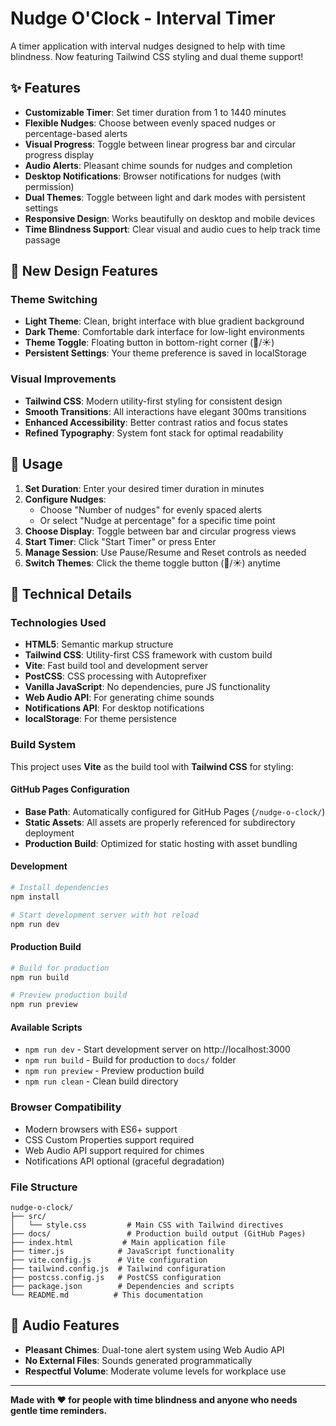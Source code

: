 # Nudge O'Clock - Interval Timer

A timer application with interval nudges designed to help with time blindness. Now featuring Tailwind CSS styling and dual theme support!

## ✨ Features

- **Customizable Timer**: Set timer duration from 1 to 1440 minutes
- **Flexible Nudges**: Choose between evenly spaced nudges or percentage-based alerts
- **Visual Progress**: Toggle between linear progress bar and circular progress display
- **Audio Alerts**: Pleasant chime sounds for nudges and completion
- **Desktop Notifications**: Browser notifications for nudges (with permission)
- **Dual Themes**: Toggle between light and dark modes with persistent settings
- **Responsive Design**: Works beautifully on desktop and mobile devices
- **Time Blindness Support**: Clear visual and audio cues to help track time passage

## 🎨 New Design Features

### Theme Switching
- **Light Theme**: Clean, bright interface with blue gradient background
- **Dark Theme**: Comfortable dark interface for low-light environments
- **Theme Toggle**: Floating button in bottom-right corner (🌙/☀️)
- **Persistent Settings**: Your theme preference is saved in localStorage

### Visual Improvements
- **Tailwind CSS**: Modern utility-first styling for consistent design
- **Smooth Transitions**: All interactions have elegant 300ms transitions
- **Enhanced Accessibility**: Better contrast ratios and focus states
- **Refined Typography**: System font stack for optimal readability

## 🚀 Usage

1. **Set Duration**: Enter your desired timer duration in minutes
2. **Configure Nudges**:
   - Choose "Number of nudges" for evenly spaced alerts
   - Or select "Nudge at percentage" for a specific time point
3. **Choose Display**: Toggle between bar and circular progress views
4. **Start Timer**: Click "Start Timer" or press Enter
5. **Manage Session**: Use Pause/Resume and Reset controls as needed
6. **Switch Themes**: Click the theme toggle button (🌙/☀️) anytime

## 🔧 Technical Details

### Technologies Used
- **HTML5**: Semantic markup structure
- **Tailwind CSS**: Utility-first CSS framework with custom build
- **Vite**: Fast build tool and development server
- **PostCSS**: CSS processing with Autoprefixer
- **Vanilla JavaScript**: No dependencies, pure JS functionality
- **Web Audio API**: For generating chime sounds
- **Notifications API**: For desktop notifications
- **localStorage**: For theme persistence

### Build System
This project uses **Vite** as the build tool with **Tailwind CSS** for styling:

#### GitHub Pages Configuration
- **Base Path**: Automatically configured for GitHub Pages (`/nudge-o-clock/`)
- **Static Assets**: All assets are properly referenced for subdirectory deployment
- **Production Build**: Optimized for static hosting with asset bundling

#### Development
```bash
# Install dependencies
npm install

# Start development server with hot reload
npm run dev
```

#### Production Build
```bash
# Build for production
npm run build

# Preview production build
npm run preview
```

#### Available Scripts
- `npm run dev` - Start development server on http://localhost:3000
- `npm run build` - Build for production to `docs/` folder
- `npm run preview` - Preview production build
- `npm run clean` - Clean build directory



### Browser Compatibility
- Modern browsers with ES6+ support
- CSS Custom Properties support required
- Web Audio API support required for chimes
- Notifications API optional (graceful degradation)

### File Structure
```
nudge-o-clock/
├── src/
│   └── style.css         # Main CSS with Tailwind directives
├── docs/                 # Production build output (GitHub Pages)
├── index.html           # Main application file
├── timer.js            # JavaScript functionality
├── vite.config.js      # Vite configuration
├── tailwind.config.js  # Tailwind configuration
├── postcss.config.js   # PostCSS configuration
├── package.json        # Dependencies and scripts
└── README.md          # This documentation
```


## 🎵 Audio Features

- **Pleasant Chimes**: Dual-tone alert system using Web Audio API
- **No External Files**: Sounds generated programmatically
- **Respectful Volume**: Moderate volume levels for workplace use

---

**Made with ❤️ for people with time blindness and anyone who needs gentle time reminders.**
